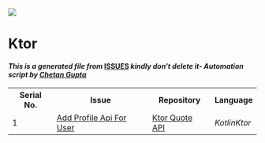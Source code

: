 <!DOCTYPE html>
<html><head><title>Hacktoberfest 2021 Issues</title><link href="../../.meta/style.css" rel="stylesheet"></head><body><img src="https://github.com/ch8n/Hacktoberfest2021/blob/main/assets/logo.png?raw=true" class="center"><h1>Ktor</h1><h4><em>This is a generated file from </em><a href="../../ISSUES.md">ISSUES</a><em> kindly don't delete it</em><em>- Automation script by <a href="https://chetangupta.net/about" target="_blank">Chetan Gupta</a></em></h4><table><tr><th>Serial No.</th><th>Issue</th><th>Repository</th><th>Language</th></tr><tr><td>1</td><td><a href="https://github.com/shmehdi01/quote_api_ktor/issues" target="_blank">Add Profile Api For User</a></td><td><a href="https://github.com/shmehdi01/quote_api_ktor" target="_blank">Ktor Quote API</a></td><td><em>Kotlin</em><em>Ktor</em></td></tr></table></body></html>
